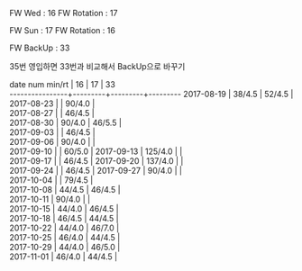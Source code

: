 FW Wed      : 16
FW Rotation : 17

FW Sun      : 17
FW Rotation : 16

FW BackUp   : 33

35번 영입하면 33번과 비교해서 BackUp으로 바꾸기

date num min/rt |    16   |    17   |    33      
----------------+---------+---------+---------
2017-08-19      |  38/4.5 |  52/4.5 |                
2017-08-23      |         |  90/4.0 |                 
2017-08-27      |         |  46/4.5 |                 
2017-08-30      |  90/4.0 |  46/5.5 |                 
2017-09-03      |         |  46/4.5 |                 
2017-09-06      |  90/4.0 |         |                 
2017-09-10      |         |  60/5.0 |
2017-09-13      | 125/4.0 |         |                 
2017-09-17      |         |  46/4.5 |
2017-09-20      | 137/4.0 |         |                 
2017-09-24      |         |  46/4.5 | 
2017-09-27      |  90/4.0 |         |                 
2017-10-04      |         |  79/4.5 |                 
2017-10-08      |  44/4.5 |  46/4.5 |                 
2017-10-11      |  90/4.0 |         |                 
2017-10-15      |  44/4.0 |  46/4.5 |                 
2017-10-18      |  46/4.5 |  44/4.5 |                 
2017-10-22      |  44/4.0 |  46/7.0 |                 
2017-10-25      |  46/4.0 |  44/4.5 |        
2017-10-29      |  44/4.0 |  46/5.0 |        
2017-11-01      |  46/4.0 |  44/4.5 |       
 
